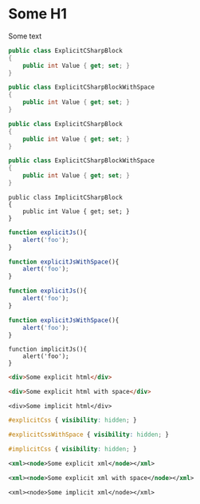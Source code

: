 # Some H1
Some text

```csharp
public class ExplicitCSharpBlock
{
    public int Value { get; set; }
}
```

``` csharp
public class ExplicitCSharpBlockWithSpace
{
    public int Value { get; set; }
}
```

```c#
public class ExplicitCSharpBlock
{
    public int Value { get; set; }
}
```

``` c#
public class ExplicitCSharpBlockWithSpace
{
    public int Value { get; set; }
}
```

```
public class ImplicitCSharpBlock
{
    public int Value { get; set; }
}
```

```javascript
function explicitJs(){
    alert('foo');
}
```

``` javascript
function explicitJsWithSpace(){
    alert('foo');
}
```

```js
function explicitJs(){
    alert('foo');
}
```

``` js
function explicitJsWithSpace(){
    alert('foo');
}
```

```
function implicitJs(){
    alert('foo');
}
```

```html
<div>Some explicit html</div>
```

``` html
<div>Some explicit html with space</div>
```

```
<div>Some implicit html</div>
```

```css
#explicitCss { visibility: hidden; }
```

```css
#explicitCssWithSpace { visibility: hidden; }
```

```css
#implicitCss { visibility: hidden; }
```

```xml
<xml><node>Some explicit xml</node></xml>
```

``` xml
<xml><node>Some explicit xml with space</node></xml>
```

```
<xml><node>Some implicit xml</node></xml>
```